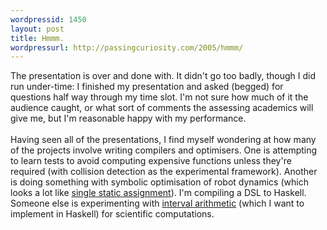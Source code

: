 ```yaml
--- 
wordpressid: 1450
layout: post
title: Hmmm.
wordpressurl: http://passingcuriosity.com/2005/hmmm/
---
```

The presentation is over and done with. It didn't go <emph>too</emph> badly, though I did run under-time: I finished my presentation and asked (<emph>begged</emph>) for questions half way through my time slot. I'm not sure how much of it the audience caught, or what sort of comments the assessing academics will give me, but I'm reasonable happy with my performance.<br /><br />Having seen all of the presentations, I find myself wondering at how many of the projects involve writing compilers and optimisers. One is attempting to learn tests to avoid computing expensive functions unless they're required (with collision detection as the experimental framework). Another is doing something with symbolic optimisation of robot dynamics (which looks a lot like <a href="http://en.wikipedia.org/wiki/Static_single_assignment_form">single static assignment</a>). I'm compiling a DSL to Haskell. Someone else is experimenting with <a href="http://en.wikipedia.org/wiki/Interval_arithmetic">interval arithmetic</a> (which I want to implement in Haskell) for scientific computations.
